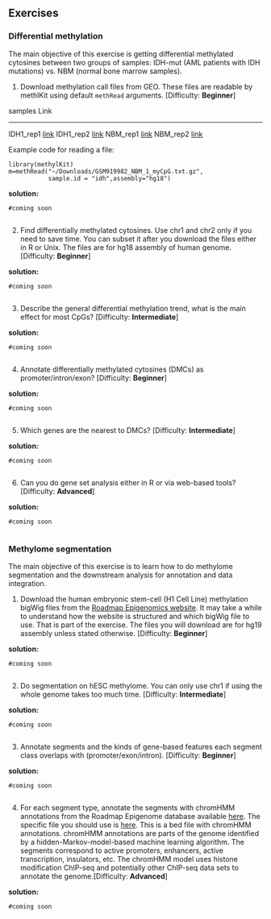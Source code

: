 ## Exercises

### Differential methylation
The main objective of this exercise is getting differential methylated cytosines between two groups of samples: IDH-mut (AML patients with IDH mutations) vs. NBM (normal bone marrow samples).

1. Download methylation call files from GEO. These files are readable by methlKit using default `methRead` arguments. [Difficulty: **Beginner**]

samples     Link      
-------     ------  
IDH1_rep1    [link](https://www.ncbi.nlm.nih.gov/geo/download/?acc=GSM919990&format=file&file=GSM919990%5FIDH%2Dmut%5F1%5FmyCpG%2Etxt%2Egz) 
IDH1_rep2    [link](https://www.ncbi.nlm.nih.gov/geo/download/?acc=GSM919991&format=file&file=GSM919991%5FIDH%5Fmut%5F2%5FmyCpG%2Etxt%2Egz) 
NBM_rep1     [link](https://www.ncbi.nlm.nih.gov/geo/download/?acc=GSM919982&format=file&file=GSM919982%5FNBM%5F1%5FmyCpG%2Etxt%2Egz)
NBM_rep2     [link](https://www.ncbi.nlm.nih.gov/geo/download/?acc=GSM919984&format=file&file=GSM919984%5FNBM%5F2%5FRep1%5FmyCpG%2Etxt%2Egz)

Example code for reading a file:
```{r exaReadMethExercise, eval=FALSE}
library(methylKit)
m=methRead("~/Downloads/GSM919982_NBM_1_myCpG.txt.gz",
           sample.id = "idh",assembly="hg18")
```


**solution:**
```{r,echo=FALSE,eval=FALSE}
#coming soon
 
```


2. Find differentially methylated cytosines. Use chr1 and chr2 only if you need to save time. You can subset it after you download the files either in R or Unix. The files are for hg18 assembly of human genome. [Difficulty: **Beginner**]

**solution:**
```{r,echo=FALSE,eval=FALSE}
#coming soon
 
```

3. Describe the general differential methylation trend, what is the main effect for most CpGs? [Difficulty: **Intermediate**]

**solution:**
```{r,echo=FALSE,eval=FALSE}
#coming soon
 
```

4. Annotate differentially methylated cytosines (DMCs) as promoter/intron/exon? [Difficulty: **Beginner**]

**solution:**
```{r,echo=FALSE,eval=FALSE}
#coming soon
 
```

5. Which genes are the nearest to DMCs? [Difficulty: **Intermediate**]

**solution:**
```{r,echo=FALSE,eval=FALSE}
#coming soon
 
```

6. Can you do gene set analysis either in R or via web-based tools? [Difficulty: **Advanced**]

**solution:**
```{r,echo=FALSE,eval=FALSE}
#coming soon
 
```




### Methylome segmentation
The main objective of this exercise is to learn how to do methylome segmentation and the downstream analysis for annotation and data integration.

1. Download the human embryonic stem-cell (H1 Cell Line) methylation bigWig files from the [Roadmap Epigenomics website](http://egg2.wustl.edu/roadmap/web_portal/processed_data.html#MethylData). It may take a while to understand how the website is structured and which bigWig file to use. That is part of the exercise. The files you will download are for hg19 assembly unless stated otherwise. [Difficulty: **Beginner**]

**solution:**
```{r,echo=FALSE,eval=FALSE}
#coming soon
 
```

2. Do segmentation on hESC methylome. You can only use chr1 if using the whole genome takes too much time. [Difficulty: **Intermediate**]

**solution:**
```{r,echo=FALSE,eval=FALSE}
#coming soon
 
```

3. Annotate segments and the kinds of gene-based features each segment class overlaps with (promoter/exon/intron). [Difficulty: **Beginner**]

**solution:**
```{r,echo=FALSE,eval=FALSE}
#coming soon
 
```

4. For each segment type, annotate the segments with chromHMM annotations from the Roadmap Epigenome database available [here](https://egg2.wustl.edu/roadmap/web_portal/chr_state_learning.html#core_15state). The specific file you should use is [here](https://egg2.wustl.edu/roadmap/data/byFileType/chromhmmSegmentations/ChmmModels/coreMarks/jointModel/final/E003_15_coreMarks_mnemonics.bed.gz). This is a bed file with chromHMM annotations. chromHMM annotations are parts of the genome identified by a hidden-Markov-model-based machine learning algorithm. The segments correspond to active promoters, enhancers, active transcription, insulators, etc. The chromHMM model uses histone modification ChIP-seq and potentially other ChIP-seq data sets to annotate the genome.[Difficulty: **Advanced**]

**solution:**
```{r,echo=FALSE,eval=FALSE}
#coming soon
 
```

